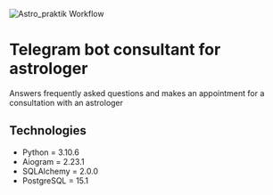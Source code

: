 ![Astro_praktik Workflow](https://github.com/istillmissyou/astro_praktik/actions/workflows/main.yml/badge.svg)
# Telegram bot consultant for astrologer
Answers frequently asked questions and makes an appointment for a consultation with an astrologer

## Technologies
* Python = 3.10.6
* Aiogram = 2.23.1
* SQLAlchemy = 2.0.0
* PostgreSQL = 15.1

